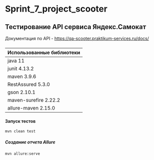 # Sprint_7_project_scooter
## Тестирование API сервиса Яндекс.Самокат
Документация по API - https://qa-scooter.praktikum-services.ru/docs/
###
| **Использованные библиотеки** |
|-------------------------------|
| java 11                       |
| junit 4.13.2                  |
| maven 3.9.6                   |
| RestAssured 5.3.0              |
| gson 2.10.1                   |
| maven-surefire 2.22.2         |
| allure-maven 2.15.0           |

#### Запуск тестов
```
mvn clean test
```


##### Создание отчета Allure
```
mvn allure:serve
```


